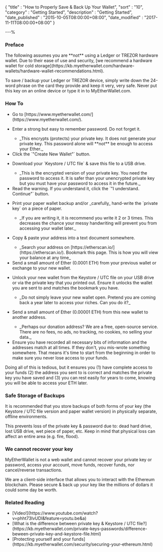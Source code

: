 {
"title" : "How to Properly Save & Back Up Your Wallet",
"sort" : "10",
"category" : "Getting Started",
"description" : "Getting Started",
"date_published" : "2015-10-05T08:00:00+08:00",
"date_modified" : "2017-11-11T08:00:00+08:00"
}

---%

### Preface

<p id="prefacePar_1">
The following assumes you are **not** using a Ledger or TREZOR hardware wallet. Due to their ease of use and security, [we recommend a hardware wallet for cold storage](https://kb.myetherwallet.com/hardware-wallets/hardware-wallet-recommendations.html).
</p>

<p id="prefacePar_2">
To save / backup your Ledger or TREZOR device, simply write down the 24-word phrase on the card they provide and keep it very, very safe. Never put this key on an online device or type it in to MyEtherWallet.com.
</p>

### How To

<ul>
  <li id="howTo_1"> Go to [https://www.myetherwallet.com/](https://www.myetherwallet.com/). </li>
  <li>
    <p id="howTo_2">Enter a strong but easy to remember password. Do not forget it. </p>
    <ul>
      <li id="howTo_2a">
        _This encrypts (protects) your private key. It does not generate your private key. This password alone will **not** be enough to access your Ether._
      </li>
    </ul>
  </li>
  <li id="howTo_3"> Click the `"Create New Wallet"` button.</li>
  <li>
    <p id="howTo_4">Download your `Keystore / UTC file` & save this file to a USB drive.</p>
    <ul>
      <li id="howTo_4a"> _This is the encrypted version of your private key. You need the password to access it. It is safer than your unencrypted private key but you must have your password to access it in the future._ </li>
    </ul>
  </li>
  <li id="howTo_5"> Read the warning. If you understand it, click the `"I understand. Continue"` button.</li>
  <li>
    <p id="howTo_6"> Print your paper wallet backup and/or _carefully_ hand-write the `private key` on a piece of paper. </p>
    <ul>
      <li id="howTo_6a">_If you are writing it, it is recommend you write it 2 or 3 times. This decreases the chance your messy handwriting will prevent you from accessing your wallet later._ </li>
    </ul>
  </li>
  <li>
    <p id="howTo_7"> Copy & paste your address into a text document somewhere. </p>
    <ul>
      <li id="howTo_7a">_Search your address on [https://etherscan.io/](https://etherscan.io/). Bookmark this page. This is how you will view your balance at any time_</li>
    </ul>
  </li>
  <li id="howTo_8"> Send a small amount of Ether (0.0001 ETH) from your previous wallet or exchange to your new wallet.</li>
  <li>
    <p id="howTo_9"> Unlock your new wallet from the Keystore / UTC file on your USB drive or via the private key that you printed out.  Ensure it unlocks the wallet you are sent to and matches the bookmark you have. </p>
    <ul>
      <li id="howTo_9a"> _Do not simply leave your new wallet open. Pretend you are coming back a year later to access your riches. Can you do it?_ </li>
    </ul>
  </li>
  <li>
    <p id="howTo_10"> Send a small amount of Ether (0.00001 ETH) from this new wallet to another address. </p>
    <ul>
      <li id="howTo_10a"> _Perhaps our donation address? We are a free, open-source service. There are no fees, no ads, no tracking, no  cookies, no selling your data._ </li>
    </ul>
  </li>
  <li id="howTo_11"> Ensure you have recorded all necessary bits of information and the addresses match at all times. If they don't, you mis-wrote something somewhere. That means it's time to start from the beginning in order to make sure you never lose access to your funds.</li>
</ul>

<p id="howTo_12"> Doing all of this is tedious, but it ensures you (1) have complete access to your funds (2) the address you sent to is correct and matches the private key you have saved and (3) you can rest easily for years to come, knowing you will be able to access your ETH later. </p>

### Safe Storage of Backups

<p id="safeStorageBackups_1">
It is recommended that you store backups of both forms of your key (the Keystore / UTC file version and paper wallet version) in physically separate, offline environments. </p>

<p id="safeStorageBackups_2">
This prevents loss of the private key & password due to: dead hard drive, lost USB drive, wet piece of paper, etc. Keep in mind that physical loss can affect an entire area (e.g. fire, flood). </p>

### We cannot recover your key

<p id="cannotRecoverKey_1">
MyEtherWallet is not a web wallet and cannot recover your private key or password, access your account, move funds, recover funds, nor cancel/reverse transactions. </p>
<p id="cannotRecoverKey_2">
We are a client-side interface that allows you to interact with the Ethereum blockchain. Please secure & back up your key like the millions of dollars it could some day be worth. </p>

### Related Reading
<ul>
  <li> [Video!](https://www.youtube.com/watch?v=phht73IvUDI&feature=youtu.be&a) </li>
  <li id="relatedReading_1"> [What is the difference between private key & Keystore / UTC file?](https://kb.myetherwallet.com/private-keys-passwords/difference-beween-private-key-and-keystore-file.html)</li>

  <li id="relatedReading_2"> [Protecting yourself and your funds](https://kb.myetherwallet.com/security/securing-your-ethereum.html)</li>
</ul>
